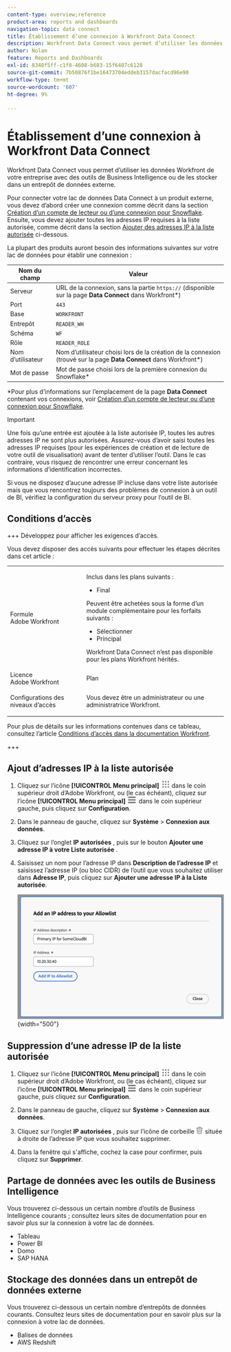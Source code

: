 ```yaml
---
content-type: overview;reference
product-area: reports and dashboards
navigation-topic: data connect
title: Établissement d’une connexion à Workfront Data Connect
description: Workfront Data Connect vous permet d’utiliser les données Workfront de votre entreprise avec des outils de Business Intelligence ou de les stocker dans un entrepôt de données externe.
author: Nolan
feature: Reports and Dashboards
exl-id: 8348f5ff-c1f8-4608-b683-15f6407c6128
source-git-commit: 7b50876f1be16473704eddeb3157dacfacd96e90
workflow-type: tm+mt
source-wordcount: '607'
ht-degree: 9%

---
```


# Établissement d’une connexion à Workfront Data Connect

Workfront Data Connect vous permet d’utiliser les données Workfront de votre entreprise avec des outils de Business Intelligence ou de les stocker dans un entrepôt de données externe.

Pour connecter votre lac de données Data Connect à un produit externe, vous devez d’abord créer une connexion comme décrit dans la section [Création d’un compte de lecteur ou d’une connexion pour Snowflake](/help/quicksilver/reports-and-dashboards/data-lake/create-a-reader-account.md). Ensuite, vous devez ajouter toutes les adresses IP requises à la liste autorisée, comme décrit dans la section [Ajouter des adresses IP à la liste autorisée](#add-ips-to-the-allowlist) ci-dessous.

La plupart des produits auront besoin des informations suivantes sur votre lac de données pour établir une connexion :

| Nom du champ | Valeur |
|---------------|-------------|
| Serveur | URL de la connexion, sans la partie `https://` (disponible sur la page **Data Connect** dans Workfront*) |
| Port | `443` |
| Base | `WORKFRONT` |
| Entrepôt | `READER_WH` |
| Schéma | `WF` |
| Rôle | `READER_ROLE` |
| Nom d’utilisateur | Nom d’utilisateur choisi lors de la création de la connexion (trouvé sur la page **Data Connect** dans Workfront*) |
| Mot de passe | Mot de passe choisi lors de la première connexion du Snowflake* |

*Pour plus d’informations sur l’emplacement de la page **Data Connect** contenant vos connexions, voir [Création d’un compte de lecteur ou d’une connexion pour Snowflake](/help/quicksilver/reports-and-dashboards/data-lake/create-a-reader-account.md).

>[!IMPORTANT]
>
>Une fois qu’une entrée est ajoutée à la liste autorisée IP, toutes les autres adresses IP ne sont plus autorisées. Assurez-vous d’avoir saisi toutes les adresses IP requises (pour les expériences de création et de lecture de votre outil de visualisation) avant de tenter d’utiliser l’outil. Dans le cas contraire, vous risquez de rencontrer une erreur concernant les informations d’identification incorrectes.
>
>Si vous ne disposez d’aucune adresse IP incluse dans votre liste autorisée mais que vous rencontrez toujours des problèmes de connexion à un outil de BI, vérifiez la configuration du serveur proxy pour l’outil de BI.

## Conditions d’accès

+++ Développez pour afficher les exigences d’accès.

Vous devez disposer des accès suivants pour effectuer les étapes décrites dans cet article :

<table style="table-layout:auto"> 
 <col> 
 <col> 
 <tbody> 
  <tr> 
   <td role="rowheader">Formule Adobe Workfront</td> 
   <td><p>Inclus dans les plans suivants :</p>
    <ul>
        <li>Final</li> 
    </ul>    
   <p>Peuvent être achetées sous la forme d’un module complémentaire pour les forfaits suivants :</p> 
    <ul>
        <li>Sélectionner</li> 
        <li>Principal</li>
    </ul> 
    <p>Workfront Data Connect n’est pas disponible pour les plans Workfront hérités.</p> 
   </td> </td> 
  </tr> 
  <tr> 
   <td role="rowheader">Licence Adobe Workfront</td> 
   <td>Plan</td> 
  </tr> 
  <tr> 
   <td role="rowheader">Configurations des niveaux d’accès</td> 
   <td> <p>Vous devez être un administrateur ou une administratrice Workfront.</p></td> 
  </tr> 
 </tbody> 
</table>

Pour plus de détails sur les informations contenues dans ce tableau, consultez l’article [Conditions d’accès dans la documentation Workfront](/help/quicksilver/administration-and-setup/add-users/access-levels-and-object-permissions/access-level-requirements-in-documentation.md).

+++

## Ajout d’adresses IP à la liste autorisée

1. Cliquez sur l’icône **[!UICONTROL Menu principal]** ![Menu principal](/help/_includes/assets/main-menu-icon.png) dans le coin supérieur droit d’Adobe Workfront, ou (le cas échéant), cliquez sur l’icône **[!UICONTROL Menu principal]** ![Menu principal](/help/_includes/assets/main-menu-icon-left-nav.png) dans le coin supérieur gauche, puis cliquez sur **Configuration**.

1. Dans le panneau de gauche, cliquez sur **Système** > **Connexion aux données**.

1. Cliquez sur l’onglet **IP autorisées** , puis sur le bouton **Ajouter une adresse IP à votre Liste autorisée** .

1. Saisissez un nom pour l’adresse IP dans **Description de l’adresse IP** et saisissez l’adresse IP (ou bloc CIDR) de l’outil que vous souhaitez utiliser dans **Adresse IP**, puis cliquez sur **Ajouter une adresse IP à la Liste autorisée**.

   ![Ajouter une adresse IP](/help/quicksilver/reports-and-dashboards/data-lake/assets/add-IP-allowlist.png) {width="500"}

## Suppression d’une adresse IP de la liste autorisée

1. Cliquez sur l’icône **[!UICONTROL Menu principal]** ![Menu principal](/help/_includes/assets/main-menu-icon.png) dans le coin supérieur droit d’Adobe Workfront, ou (le cas échéant), cliquez sur l’icône **[!UICONTROL Menu principal]** ![Menu principal](/help/_includes/assets/main-menu-icon-left-nav.png) dans le coin supérieur gauche, puis cliquez sur **Configuration**.

1. Dans le panneau de gauche, cliquez sur **Système** > **Connexion aux données**.

1. Cliquez sur l’onglet **IP autorisées** , puis sur l’icône de corbeille ![Icône Supprimer](/help/quicksilver/reports-and-dashboards/data-lake/assets/delete.png) située à droite de l’adresse IP que vous souhaitez supprimer.

1. Dans la fenêtre qui s&#39;affiche, cochez la case pour confirmer, puis cliquez sur **Supprimer**.

## Partage de données avec les outils de Business Intelligence

Vous trouverez ci-dessous un certain nombre d’outils de Business Intelligence courants ; consultez leurs sites de documentation pour en savoir plus sur la connexion à votre lac de données.

* Tableau
* Power BI
* Domo
* SAP HANA

## Stockage des données dans un entrepôt de données externe

Vous trouverez ci-dessous un certain nombre d’entrepôts de données courants. Consultez leurs sites de documentation pour en savoir plus sur la connexion à votre lac de données.

* Balises de données
* AWS Redshift
